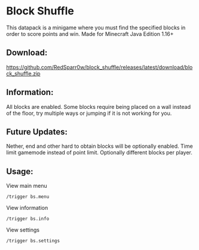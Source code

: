 # Block Shuffle

This datapack is a minigame where you must find the specified blocks in order to score points and win.
Made for Minecraft Java Edition 1.16+

## Download:
https://github.com/RedSparr0w/block_shuffle/releases/latest/download/block_shuffle.zip

## Information:
All blocks are enabled.
Some blocks require being placed on a wall instead of the floor, try multiple ways or jumping if it is not working for you.

## Future Updates:
Nether, end and other hard to obtain blocks will be optionally enabled.
Time limit gamemode instead of point limit.
Optionally different blocks per player.

## Usage:

View main menu
```
/trigger bs.menu
```

View information
```
/trigger bs.info
```

View settings
```
/trigger bs.settings
```

